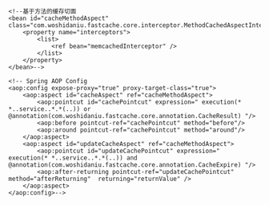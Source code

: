 <?xml version="1.0" encoding="UTF-8"?>
<beans xmlns="http://www.springframework.org/schema/beans"
	xmlns:xsi="http://www.w3.org/2001/XMLSchema-instance" xmlns:context="http://www.springframework.org/schema/context"
	xmlns:aop="http://www.springframework.org/schema/aop" xmlns:tx="http://www.springframework.org/schema/tx"
	xmlns:util="http://www.springframework.org/schema/util" xmlns:security="http://www.springframework.org/schema/security"
	xmlns:mvc="http://www.springframework.org/schema/mvc" xmlns:jpa="http://www.springframework.org/schema/data/jpa"
	xsi:schemalocation="http://www.springframework.org/schema/beans http://www.springframework.org/schema/beans/spring-beans.xsd
        			http://www.springframework.org/schema/context http://www.springframework.org/schema/context/spring-context.xsd
        			 http://www.springframework.org/schema/aop http://www.springframework.org/schema/aop/spring-aop.xsd
                    http://www.springframework.org/schema/tx http://www.springframework.org/schema/tx/spring-tx.xsd
                    http://www.springframework.org/schema/util http://www.springframework.org/schema/util/spring-util.xsd
					http://www.springframework.org/schema/security  http://www.springframework.org/schema/security/spring-security.xsd
       	 			http://www.springframework.org/schema/mvc http://www.springframework.org/schema/mvc/spring-mvc.xsd
       	 			http://www.springframework.org/schema/data/jpa http://www.springframework.org/schema/data/jpa/spring-jpa.xsd"
	default-autowire="byName" default-lazy-init="false">

	<!--基于方法的缓存切面
	<bean id="cacheMethodAspect" class="com.woshidaniu.fastcache.core.interceptor.MethodCachedAspectInterceptor">
		<property name="interceptors">
			<list>
		        <ref bean="memcachedInterceptor" />
		    </list>
		</property> 
	</bean>-->

	<!-- Spring AOP Config 
	<aop:config expose-proxy="true" proxy-target-class="true">  
        <aop:aspect id="cacheAspect" ref="cacheMethodAspect">
        	<aop:pointcut id="cachePointcut" expression=" execution(* *..service..*.*(..)) or @annotation(com.woshidaniu.fastcache.core.annotation.CacheResult) "/>
        	<aop:before pointcut-ref="cachePointcut" method="before"/>
        	<aop:around pointcut-ref="cachePointcut" method="around"/>
        </aop:aspect>
        <aop:aspect id="updateCacheAspect" ref="cacheMethodAspect">
        	<aop:pointcut id="updateCachePointcut" expression=" execution(* *..service..*.*(..)) and @annotation(com.woshidaniu.fastcache.core.annotation.CacheExpire) "/>
            <aop:after-returning pointcut-ref="updateCachePointcut" method="afterReturning"  returning="returnValue" /> 
        </aop:aspect>
    </aop:config>-->
    
</beans>